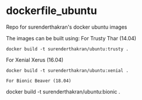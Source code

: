 # dockerfile_ubuntu
Repo for surenderthakran's docker ubuntu images

The images can be built using:
For Trusty Thar (14.04)
```
docker build -t surenderthakran/ubuntu:trusty .
```
For Xenial Xerus (16.04)
```
docker build -t surenderthakran/ubuntu:xenial .

For Bionic Beaver (18.04)
```
docker build -t surenderthakran/ubuntu:bionic .
```
